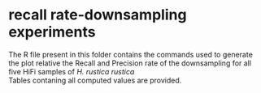 # recall rate-downsampling experiments

The R file present in this folder contains the commands used to generate the plot relative the Recall and Precision rate of the downsampling for all five HiFi samples of *H. rustica rustica* <br />
Tables contaning all computed values are provided. <br />